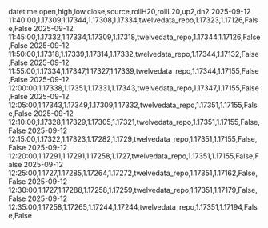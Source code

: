 datetime,open,high,low,close,source,rollH20,rollL20,up2,dn2
2025-09-12 11:40:00,1.17309,1.17344,1.17308,1.17334,twelvedata_repo,1.17323,1.17126,False,False
2025-09-12 11:45:00,1.17332,1.17334,1.17309,1.17318,twelvedata_repo,1.17344,1.17126,False,False
2025-09-12 11:50:00,1.17318,1.17339,1.17314,1.17332,twelvedata_repo,1.17344,1.17132,False,False
2025-09-12 11:55:00,1.17334,1.17347,1.17327,1.17339,twelvedata_repo,1.17344,1.17155,False,False
2025-09-12 12:00:00,1.17338,1.17351,1.17331,1.17343,twelvedata_repo,1.17347,1.17155,False,False
2025-09-12 12:05:00,1.17343,1.17349,1.17309,1.17332,twelvedata_repo,1.17351,1.17155,False,False
2025-09-12 12:10:00,1.17328,1.17329,1.17305,1.17321,twelvedata_repo,1.17351,1.17155,False,False
2025-09-12 12:15:00,1.17322,1.17323,1.17282,1.1729,twelvedata_repo,1.17351,1.17155,False,False
2025-09-12 12:20:00,1.17291,1.17291,1.17258,1.1727,twelvedata_repo,1.17351,1.17155,False,False
2025-09-12 12:25:00,1.1727,1.17285,1.17264,1.17272,twelvedata_repo,1.17351,1.17162,False,False
2025-09-12 12:30:00,1.1727,1.17288,1.17258,1.17259,twelvedata_repo,1.17351,1.17179,False,False
2025-09-12 12:35:00,1.17258,1.17265,1.17244,1.17244,twelvedata_repo,1.17351,1.17194,False,False
